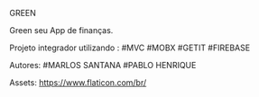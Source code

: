 GREEN

Green seu App de finanças.

Projeto integrador utilizando :
#MVC
#MOBX
#GETIT
#FIREBASE


Autores:
#MARLOS SANTANA
#PABLO HENRIQUE

Assets:
https://www.flaticon.com/br/

